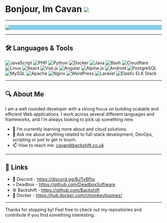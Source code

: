 # Bonjour, Im Cavan <img src="https://backshift.co.uk/img/pikachurun.gif"/>

--- 

<img style="display: block;-webkit-user-select: none;margin: auto;background-color: skyblue;" src="https://backshift.co.uk/img/ufobar.gif">

---

## 🛠️ Languages & Tools

<p align="left">
  <!-- JavaScript -->
  <img src="https://img.shields.io/badge/JavaScript-323330?style=for-the-badge&logo=javascript&logoColor=F7DF1E" alt="JavaScript" />
  <!-- PHP -->
  <img src="https://img.shields.io/badge/PHP-777BB4?style=for-the-badge&logo=php&logoColor=white" alt="PHP" />
  <!-- Python -->
  <img src="https://img.shields.io/badge/Python-3776AB?style=for-the-badge&logo=python&logoColor=white" alt="Python" />
  <!-- Docker -->
  <img src="https://img.shields.io/badge/Docker-2496ED?style=for-the-badge&logo=docker&logoColor=white" alt="Docker" />
  <!-- Java -->
  <img src="https://img.shields.io/badge/Java-007396?style=for-the-badge&logo=java&logoColor=white" alt="Java" />
  <!-- Bash -->
  <img src="https://img.shields.io/badge/Bash-4EAA25?style=for-the-badge&logo=gnubash&logoColor=white" alt="Bash" />
  <!-- Cloudflare -->
  <img src="https://img.shields.io/badge/Cloudflare-F38020?style=for-the-badge&logo=cloudflare&logoColor=white" alt="Cloudflare" />
  <!-- Linux -->
  <img src="https://img.shields.io/badge/Linux-FCC624?style=for-the-badge&logo=linux&logoColor=black" alt="Linux" />
  <!-- React -->
  <img src="https://img.shields.io/badge/React-20232A?style=for-the-badge&logo=react&logoColor=61DAFB" alt="React" />
  <!-- Vue -->
  <img src="https://img.shields.io/badge/Vue.js-35495E?style=for-the-badge&logo=vue.js&logoColor=4FC08D" alt="Vue.js" />
  <!-- Angular -->
  <img src="https://img.shields.io/badge/Angular-DD0031?style=for-the-badge&logo=angular&logoColor=white" alt="Angular" />
  <!-- Alpine.js -->
  <img src="https://img.shields.io/badge/Alpine.js-8BC0D0?style=for-the-badge&logo=alpine.js&logoColor=black" alt="Alpine.js" />
  <!-- Android -->
  <img src="https://img.shields.io/badge/Android-3DDC84?style=for-the-badge&logo=android&logoColor=white" alt="Android" />
  <!-- PostgreSQL -->
  <img src="https://img.shields.io/badge/PostgreSQL-316192?style=for-the-badge&logo=postgresql&logoColor=white" alt="PostgreSQL" />
  <!-- MySQL -->
  <img src="https://img.shields.io/badge/MySQL-4479A1?style=for-the-badge&logo=mysql&logoColor=white" alt="MySQL" />
  <!-- Apache -->
  <img src="https://img.shields.io/badge/Apache-D22128?style=for-the-badge&logo=apache&logoColor=white" alt="Apache" />
  <!-- Nginx -->
  <img src="https://img.shields.io/badge/Nginx-269539?style=for-the-badge&logo=nginx&logoColor=white" alt="Nginx" />
  <!-- WordPress -->
  <img src="https://img.shields.io/badge/WordPress-21759B?style=for-the-badge&logo=wordpress&logoColor=white" alt="WordPress" />
  <!-- Laravel -->
  <img src="https://img.shields.io/badge/Laravel-FF2D20?style=for-the-badge&logo=laravel&logoColor=white" alt="Laravel" />
  <!-- Elastic ELK Stack -->
  <img src="https://img.shields.io/badge/Elastic%20ELK-005571?style=for-the-badge&logo=elastic&logoColor=white" alt="Elastic ELK Stack" />
</p>

---

## 🔍 About Me

I am a well rounded developer with a strong focus on building scalable and efficient Web applications. I work across several different languages and frameworks, and I'm always looking to pick up something new.

- 🌱 I’m currently learning more about and cloud solutions.
- 💬 Ask me about anything related to full-stack development, DevOps, scripting or just to get in touch.
- 📫 How to reach me: [cavan@backshift.co.uk](mailto:cavan@backshift.co.uk)

---

## 🔗 Links

- 👾 Discord - https://discord.gg/BJTv8fhu
- 💀 Deadbox - https://github.com/DeadboxSoftware
- ⚙️ Backshift - https://github.com/Backshift
- 🐋 Docker - https://hub.docker.com/r/monkeybusinez/

---

Thanks for stopping by! Feel free to check out my repositories and contribute if you find something interesting.

